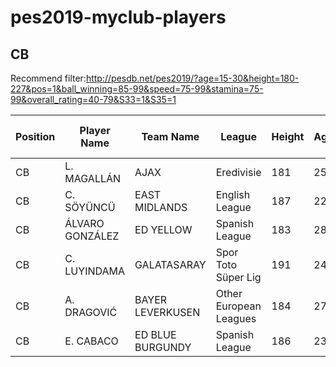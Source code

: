 # pes2019-myclub-players
## CB
Recommend filter:http://pesdb.net/pes2019/?age=15-30&height=180-227&pos=1&ball_winning=85-99&speed=75-99&stamina=75-99&overall_rating=40-79&S33=1&S35=1


|Position|Player Name|Team Name|League|Height|Age|Attacking Prowess|Defensive Prowess|Ball Winning|Speed|Explosive Power|Stamina|Overall Rating|Maximum Level|Overall at max Level|Playing Style|
|--- |--- |--- |--- |--- |--- |--- |--- |--- |--- |--- |--- |--- |--- |--- |--- |
|CB|L. MAGALLÁN|AJAX|Eredivisie|181|25|59|83|85|81|75|79|79|55|87|---|
|CB|C. SÖYÜNCÜ|EAST MIDLANDS|English League|187|22|57|79|85|77|72|79|79|61|87|Build Up|
|CB|ÁLVARO GONZÁLEZ|ED YELLOW|Spanish League|183|28|58|89|85|77|75|84|79|52|86|The Destroyer|
|CB|C. LUYINDAMA|GALATASARAY|Spor Toto Süper Lig|191|24|61|80|85|77|73|75|78|56|86|The Destroyer|
|CB|A. DRAGOVIĆ|BAYER LEVERKUSEN|Other European Leagues|184|27|58|83|86|78|75|76|78|54|85|The Destroyer|
|CB|E. CABACO|ED BLUE BURGUNDY|Spanish League|186|23|61|86|85|75|67|79|75|61|84|Build Up|




